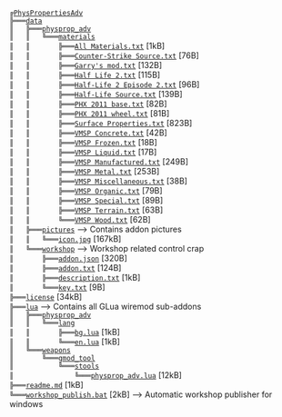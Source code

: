 ﻿`╔`[`PhysPropertiesAdv`][ref-1-PhysPropertiesAdv]  
`╠═══`[`data`][ref-2-data]  
`║   ╠═══`[`physprop_adv`][ref-3-physprop%5Fadv]  
`║   ║   ╚═══`[`materials`][ref-4-materials]  
`║   ║       ╠═══`[`All Materials.txt`][ref-5-All%20Materials.txt] [1kB]  
`║   ║       ╠═══`[`Counter-Strike Source.txt`][ref-6-Counter%2DStrike%20Source.txt] [76B]  
`║   ║       ╠═══`[`Garry's mod.txt`][ref-7-Garry%27s%20mod.txt] [132B]  
`║   ║       ╠═══`[`Half Life 2.txt`][ref-8-Half%20Life%202.txt] [115B]  
`║   ║       ╠═══`[`Half-Life 2 Episode 2.txt`][ref-9-Half%2DLife%202%20Episode%202.txt] [96B]  
`║   ║       ╠═══`[`Half-Life Source.txt`][ref-10-Half%2DLife%20Source.txt] [139B]  
`║   ║       ╠═══`[`PHX 2011 base.txt`][ref-11-PHX%202011%20base.txt] [82B]  
`║   ║       ╠═══`[`PHX 2011 wheel.txt`][ref-12-PHX%202011%20wheel.txt] [81B]  
`║   ║       ╠═══`[`Surface Properties.txt`][ref-13-Surface%20Properties.txt] [823B]  
`║   ║       ╠═══`[`VMSP Concrete.txt`][ref-14-VMSP%20Concrete.txt] [42B]  
`║   ║       ╠═══`[`VMSP Frozen.txt`][ref-15-VMSP%20Frozen.txt] [18B]  
`║   ║       ╠═══`[`VMSP Liquid.txt`][ref-16-VMSP%20Liquid.txt] [17B]  
`║   ║       ╠═══`[`VMSP Manufactured.txt`][ref-17-VMSP%20Manufactured.txt] [249B]  
`║   ║       ╠═══`[`VMSP Metal.txt`][ref-18-VMSP%20Metal.txt] [253B]  
`║   ║       ╠═══`[`VMSP Miscellaneous.txt`][ref-19-VMSP%20Miscellaneous.txt] [38B]  
`║   ║       ╠═══`[`VMSP Organic.txt`][ref-20-VMSP%20Organic.txt] [79B]  
`║   ║       ╠═══`[`VMSP Special.txt`][ref-21-VMSP%20Special.txt] [89B]  
`║   ║       ╠═══`[`VMSP Terrain.txt`][ref-22-VMSP%20Terrain.txt] [63B]  
`║   ║       ╚═══`[`VMSP Wood.txt`][ref-23-VMSP%20Wood.txt] [62B]  
`║   ╠═══`[`pictures`][ref-24-pictures] --> Contains addon pictures  
`║   ║   ╚═══`[`icon.jpg`][ref-25-icon.jpg] [167kB]  
`║   ╚═══`[`workshop`][ref-26-workshop] --> Workshop related control crap  
`║       ╠═══`[`addon.json`][ref-27-addon.json] [320B]  
`║       ╠═══`[`addon.txt`][ref-28-addon.txt] [124B]  
`║       ╠═══`[`description.txt`][ref-29-description.txt] [1kB]  
`║       ╚═══`[`key.txt`][ref-30-key.txt] [9B]  
`╠═══`[`license`][ref-31-license] [34kB]  
`╠═══`[`lua`][ref-32-lua] --> Contains all GLua wiremod sub-addons  
`║   ╠═══`[`physprop_adv`][ref-33-physprop%5Fadv]  
`║   ║   ╚═══`[`lang`][ref-34-lang]  
`║   ║       ╠═══`[`bg.lua`][ref-35-bg.lua] [1kB]  
`║   ║       ╚═══`[`en.lua`][ref-36-en.lua] [1kB]  
`║   ╚═══`[`weapons`][ref-37-weapons]  
`║       ╚═══`[`gmod_tool`][ref-38-gmod%5Ftool]  
`║           ╚═══`[`stools`][ref-39-stools]  
`║               ╚═══`[`physprop_adv.lua`][ref-40-physprop%5Fadv.lua] [12kB]  
`╠═══`[`readme.md`][ref-41-readme.md] [1kB]  
`╚═══`[`workshop_publish.bat`][ref-42-workshop%5Fpublish.bat] [2kB] --> Automatic workshop publisher for windows  


[ref-1-PhysPropertiesAdv]: https://github.com/dvdvideo1234/PhysPropertiesAdv
[ref-2-data]: https://github.com/dvdvideo1234/PhysPropertiesAdv/blob/master/data
[ref-3-physprop%5Fadv]: https://github.com/dvdvideo1234/PhysPropertiesAdv/blob/master/data/physprop%5Fadv
[ref-4-materials]: https://github.com/dvdvideo1234/PhysPropertiesAdv/blob/master/data/physprop%5Fadv/materials
[ref-5-All%20Materials.txt]: https://github.com/dvdvideo1234/PhysPropertiesAdv/blob/master/data/physprop%5Fadv/materials/All%20Materials.txt
[ref-6-Counter%2DStrike%20Source.txt]: https://github.com/dvdvideo1234/PhysPropertiesAdv/blob/master/data/physprop%5Fadv/materials/Counter%2DStrike%20Source.txt
[ref-7-Garry%27s%20mod.txt]: https://github.com/dvdvideo1234/PhysPropertiesAdv/blob/master/data/physprop%5Fadv/materials/Garry%27s%20mod.txt
[ref-8-Half%20Life%202.txt]: https://github.com/dvdvideo1234/PhysPropertiesAdv/blob/master/data/physprop%5Fadv/materials/Half%20Life%202.txt
[ref-9-Half%2DLife%202%20Episode%202.txt]: https://github.com/dvdvideo1234/PhysPropertiesAdv/blob/master/data/physprop%5Fadv/materials/Half%2DLife%202%20Episode%202.txt
[ref-10-Half%2DLife%20Source.txt]: https://github.com/dvdvideo1234/PhysPropertiesAdv/blob/master/data/physprop%5Fadv/materials/Half%2DLife%20Source.txt
[ref-11-PHX%202011%20base.txt]: https://github.com/dvdvideo1234/PhysPropertiesAdv/blob/master/data/physprop%5Fadv/materials/PHX%202011%20base.txt
[ref-12-PHX%202011%20wheel.txt]: https://github.com/dvdvideo1234/PhysPropertiesAdv/blob/master/data/physprop%5Fadv/materials/PHX%202011%20wheel.txt
[ref-13-Surface%20Properties.txt]: https://github.com/dvdvideo1234/PhysPropertiesAdv/blob/master/data/physprop%5Fadv/materials/Surface%20Properties.txt
[ref-14-VMSP%20Concrete.txt]: https://github.com/dvdvideo1234/PhysPropertiesAdv/blob/master/data/physprop%5Fadv/materials/VMSP%20Concrete.txt
[ref-15-VMSP%20Frozen.txt]: https://github.com/dvdvideo1234/PhysPropertiesAdv/blob/master/data/physprop%5Fadv/materials/VMSP%20Frozen.txt
[ref-16-VMSP%20Liquid.txt]: https://github.com/dvdvideo1234/PhysPropertiesAdv/blob/master/data/physprop%5Fadv/materials/VMSP%20Liquid.txt
[ref-17-VMSP%20Manufactured.txt]: https://github.com/dvdvideo1234/PhysPropertiesAdv/blob/master/data/physprop%5Fadv/materials/VMSP%20Manufactured.txt
[ref-18-VMSP%20Metal.txt]: https://github.com/dvdvideo1234/PhysPropertiesAdv/blob/master/data/physprop%5Fadv/materials/VMSP%20Metal.txt
[ref-19-VMSP%20Miscellaneous.txt]: https://github.com/dvdvideo1234/PhysPropertiesAdv/blob/master/data/physprop%5Fadv/materials/VMSP%20Miscellaneous.txt
[ref-20-VMSP%20Organic.txt]: https://github.com/dvdvideo1234/PhysPropertiesAdv/blob/master/data/physprop%5Fadv/materials/VMSP%20Organic.txt
[ref-21-VMSP%20Special.txt]: https://github.com/dvdvideo1234/PhysPropertiesAdv/blob/master/data/physprop%5Fadv/materials/VMSP%20Special.txt
[ref-22-VMSP%20Terrain.txt]: https://github.com/dvdvideo1234/PhysPropertiesAdv/blob/master/data/physprop%5Fadv/materials/VMSP%20Terrain.txt
[ref-23-VMSP%20Wood.txt]: https://github.com/dvdvideo1234/PhysPropertiesAdv/blob/master/data/physprop%5Fadv/materials/VMSP%20Wood.txt
[ref-24-pictures]: https://github.com/dvdvideo1234/PhysPropertiesAdv/blob/master/data/pictures
[ref-25-icon.jpg]: https://github.com/dvdvideo1234/PhysPropertiesAdv/blob/master/data/pictures/icon.jpg
[ref-26-workshop]: https://github.com/dvdvideo1234/PhysPropertiesAdv/blob/master/data/workshop
[ref-27-addon.json]: https://github.com/dvdvideo1234/PhysPropertiesAdv/blob/master/data/workshop/addon.json
[ref-28-addon.txt]: https://github.com/dvdvideo1234/PhysPropertiesAdv/blob/master/data/workshop/addon.txt
[ref-29-description.txt]: https://github.com/dvdvideo1234/PhysPropertiesAdv/blob/master/data/workshop/description.txt
[ref-30-key.txt]: https://github.com/dvdvideo1234/PhysPropertiesAdv/blob/master/data/workshop/key.txt
[ref-31-license]: https://github.com/dvdvideo1234/PhysPropertiesAdv/blob/master/license
[ref-32-lua]: https://github.com/dvdvideo1234/PhysPropertiesAdv/blob/master/lua
[ref-33-physprop%5Fadv]: https://github.com/dvdvideo1234/PhysPropertiesAdv/blob/master/lua/physprop%5Fadv
[ref-34-lang]: https://github.com/dvdvideo1234/PhysPropertiesAdv/blob/master/lua/physprop%5Fadv/lang
[ref-35-bg.lua]: https://github.com/dvdvideo1234/PhysPropertiesAdv/blob/master/lua/physprop%5Fadv/lang/bg.lua
[ref-36-en.lua]: https://github.com/dvdvideo1234/PhysPropertiesAdv/blob/master/lua/physprop%5Fadv/lang/en.lua
[ref-37-weapons]: https://github.com/dvdvideo1234/PhysPropertiesAdv/blob/master/lua/weapons
[ref-38-gmod%5Ftool]: https://github.com/dvdvideo1234/PhysPropertiesAdv/blob/master/lua/weapons/gmod%5Ftool
[ref-39-stools]: https://github.com/dvdvideo1234/PhysPropertiesAdv/blob/master/lua/weapons/gmod%5Ftool/stools
[ref-40-physprop%5Fadv.lua]: https://github.com/dvdvideo1234/PhysPropertiesAdv/blob/master/lua/weapons/gmod%5Ftool/stools/physprop%5Fadv.lua
[ref-41-readme.md]: https://github.com/dvdvideo1234/PhysPropertiesAdv/blob/master/readme.md
[ref-42-workshop%5Fpublish.bat]: https://github.com/dvdvideo1234/PhysPropertiesAdv/blob/master/workshop%5Fpublish.bat
